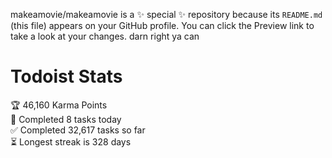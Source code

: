 makeamovie/makeamovie is a ✨ special ✨ repository because its `README.md` (this file) appears on your GitHub profile.
You can click the Preview link to take a look at your changes. darn right ya can

# Todoist Stats

<!-- TODO-IST:START -->
🏆  46,160 Karma Points           
🌸  Completed 8 tasks today           
✅  Completed 32,617 tasks so far           
⏳  Longest streak is 328 days
<!-- TODO-IST:END -->